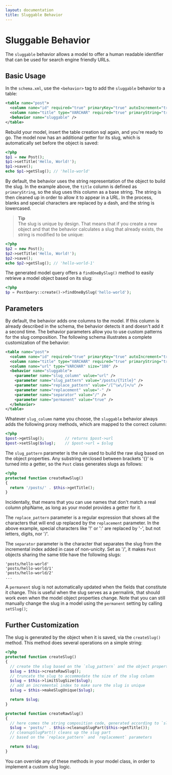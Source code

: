 ```yaml
---
layout: documentation
title: Sluggable Behavior
---
```


# Sluggable Behavior #

The `sluggable` behavior allows a model to offer a human readable identifier that can be used for search engine friendly URLs.

## Basic Usage ##

In the `schema.xml`, use the `<behavior>` tag to add the `sluggable` behavior to a table:
```xml
<table name="post">
  <column name="id" required="true" primaryKey="true" autoIncrement="true" type="INTEGER" />
  <column name="title" type="VARCHAR" required="true" primaryString="true" />
  <behavior name="sluggable" />
</table>
```

Rebuild your model, insert the table creation sql again, and you're ready to go. The model now has an additional getter for its slug, which is automatically set before the object is saved:

```php
<?php
$p1 = new Post();
$p1->setTitle('Hello, World!');
$p1->save();
echo $p1->getSlug(); // 'hello-world'
```

By default, the behavior uses the string representation of the object to build the slug. In the example above, the `title` column is defined as `primaryString`, so the slug uses this column as a base string. The string is then cleaned up in order to allow it to appear in a URL. In the process, blanks and special characters are replaced by a dash, and the string is lowercased.

>**Tip**<br />The slug is unique by design. That means that if you create a new object and that the behavior calculates a slug that already exists, the string is modified to be unique:

```php
<?php
$p2 = new Post();
$p2->setTitle('Hello, World!');
$p2->save();
echo $p2->getSlug(); // 'hello-world-1'
```

The generated model query offers a `findOneBySlug()` method to easily retrieve a model object based on its slug:

```php
<?php
$p = PostQuery::create()->findOneBySlug('hello-world');
```

## Parameters ##

By default, the behavior adds one columns to the model. If this column is already described in the schema, the behavior detects it and doesn't add it a second time. The behavior parameters allow you to use custom patterns for the slug composition. The following schema illustrates a complete customization of the behavior:

```xml
<table name="post">
  <column name="id" required="true" primaryKey="true" autoIncrement="true" type="INTEGER" />
  <column name="title" type="VARCHAR" required="true" primaryString="true" />
  <column name="url" type="VARCHAR" size="100" />
  <behavior name="sluggable">
    <parameter name="slug_column" value="url" />
    <parameter name="slug_pattern" value="/posts/{Title}" />
    <parameter name="replace_pattern" value="/[^\w\/]+/u" />
    <parameter name="replacement" value="-" />
    <parameter name="separator" value="/" />
    <parameter name="permanent" value="true" />
  </behavior>
</table>
```

Whatever `slug_column` name you choose, the `sluggable` behavior always adds the following proxy methods, which are mapped to the correct column:

```php
<?php
$post->getSlug();         // returns $post->url
$post->setSlug($slug);    // $post->url = $slug
```

The `slug_pattern` parameter is the rule used to build the raw slug based on the object properties. Any substring enclosed between brackets '{}' is turned into a getter, so the `Post` class generates slugs as follows:

```php
<?php
protected function createRawSlug()
{
  return '/posts/' . $this->getTitle();
}
```

Incidentally, that means that you can use names that don't match a real column phpName, as long as your model provides a getter for it.

The `replace_pattern` parameter is a regular expression that shows all the characters that will end up replaced by the `replacement` parameter. In the above example, special characters like '!' or ':' are replaced by '-', but not letters, digits, nor '/'.

The `separator` parameter is the character that separates the slug from the incremental index added in case of non-unicity. Set as '/', it makes `Post` objects sharing the same title have the following slugs:

```
'posts/hello-world'
'posts/hello-world/1'
'posts/hello-world/2'
...
```

A `permanent` slug is not automatically updated when the fields that constitute it change. This is useful when the slug serves as a permalink, that should work even when the model object properties change. Note that you can still manually change the slug in a model using the `permanent` setting by calling `setSlug()`;

## Further Customization ##

The slug is generated by the object when it is saved, via the `createSlug()` method. This method does several operations on a simple string:

```php
<?php
protected function createSlug()
{
  // create the slug based on the `slug_pattern` and the object properties
  $slug = $this->createRawSlug();
  // truncate the slug to accommodate the size of the slug column
  $slug = $this->limitSlugSize($slug);
  // add an incremental index to make sure the slug is unique
  $slug = $this->makeSlugUnique($slug);

  return $slug;
}

protected function createRawSlug()
{
  // here comes the string composition code, generated according to `slug_pattern`
  $slug = 'posts/' . $this->cleanupSlugPart($this->getTitle());
  // cleanupSlugPart() cleans up the slug part
  // based on the `replace_pattern` and `replacement` parameters

  return $slug;
}
```

You can override any of these methods in your model class, in order to implement a custom slug logic.
